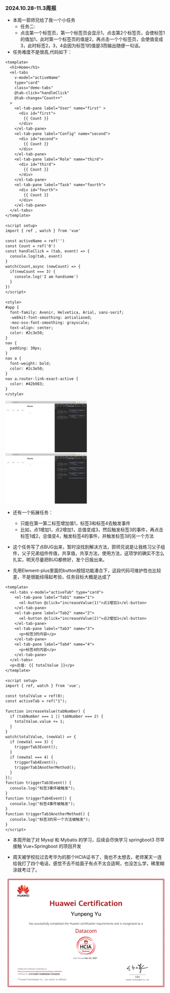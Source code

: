 ### 2024.10.28-11.3周报

+ 本周一郭师兄给了我一个小任务
  + 任务二:
  + 点击第一个标签页，第一个标签页会显示1，点击第2个标签页，会使标签1的值加1，此时第一个标签页的值是2，再点击一个个标签页，会使值变成3，此时标签2，3，4会因为标签1的值是3而输出随便一句话。
+ 任务难度不是很高,代码如下：

```vue
<template>
  <h1>Home</h1>
  <el-tabs
    v-model="activeName"
    type="card"
    class="demo-tabs"
    @tab-click="handleClick"
    @tab-change="Count++"
  >
    <el-tab-pane label="User" name="first" > 
      <div id="first">
        {{ Count }}
      </div>
    </el-tab-pane>
    <el-tab-pane label="Config" name="second">  
      <div id="second">
        {{ Count }}
      </div>
    </el-tab-pane>
    <el-tab-pane label="Role" name="third"> 
      <div id="third">
        {{ Count }}
      </div>
    </el-tab-pane>
    <el-tab-pane label="Task" name="fourth"> 
      <div id="fourth">
        {{ Count }}
      </div>  
    </el-tab-pane>
  </el-tabs>
</template>

<script setup>
import { ref , watch } from 'vue'

const activeName = ref('')
const Count = ref('0')
const handleClick = (tab, event) => {
  console.log(tab, event)
}
watch(Count,async (newCount) => {
  if(newCount === 3) {
    console.log('I am handsome')
  }
})
</script>

<style>
#app {
  font-family: Avenir, Helvetica, Arial, sans-serif;
  -webkit-font-smoothing: antialiased;
  -moz-osx-font-smoothing: grayscale;
  text-align: center;
  color: #2c3e50;
}
nav {
  padding: 30px;
}
nav a {
  font-weight: bold;
  color: #2c3e50;
}
nav a.router-link-exact-active {
  color: #42b983;
}
</style>
```

<img src="images\11.3images1.png" alt="11.3images1" style="zoom:25%;" />

<img src="images\11.3images2.png" alt="11.3images2" style="zoom:25%;"/>

+ 还有一个拓展任务：
  + 只能在第一第二标签增加值1，标签3和标签4去触发事件
  + 比如，点1增加1，点2增加1，总值变成3，然后触发标签3的事件，再点击标签1或2，总值变4，触发标签4的事件，并触发标签3的另一个方法

+ 这个任务写了点BUG出来，暂时没找到解决方法，郭师兄说是让我练习父子组件，父子兄弟组件传值，共享值，共享方法，使用方法，这项学的确实不怎么扎实，明天尽量把BUG都修好，发个日报出来。
+ 先用Element-plus里面的button按钮功能凑合下，这段代码可维护性也比较差，不是很能经得起考验，任务目标大概是达成了

```vue
<template>
  <el-tabs v-model="activeTab" type="card">
    <el-tab-pane label="Tab1" name="1">
      <el-button @click="increaseValue(1)">点1增加1</el-button>
    </el-tab-pane>
    <el-tab-pane label="Tab2" name="2">
      <el-button @click="increaseValue(2)">点2增加1</el-button>
    </el-tab-pane>
    <el-tab-pane label="Tab3" name="3">
      <p>标签3的内容</p>
    </el-tab-pane>
    <el-tab-pane label="Tab4" name="4">
      <p>标签4的内容</p>
    </el-tab-pane>
  </el-tabs>
  <p>总值: {{ totalValue }}</p>
</template>

<script setup>
import { ref, watch } from 'vue';

const totalValue = ref(0);
const activeTab = ref("1");
    
function increaseValue(tabNumber) {
  if (tabNumber === 1 || tabNumber === 2) {
    totalValue.value += 1;
  }
}
watch(totalValue, (newVal) => {
  if (newVal === 3) {
    triggerTab3Event();
  }
  if (newVal === 4) {
    triggerTab4Event();
    triggerTab3AnotherMethod();
  }
});
function triggerTab3Event() {
  console.log("标签3事件被触发");
}
function triggerTab4Event() {
  console.log("标签4事件被触发");
}
function triggerTab3AnotherMethod() {
  console.log("标签3的另一个方法被触发");
}
</script>
```



+ 本周开始了对 Mysql 和 Mybatis 的学习，后续会尽快学习 springboot3 尽早接触 Vue+Springboot 的项目开发

+ 周天被学校拉过去考华为的那个HCIA证书了，我也不太想去，老师某天一连给我打了四个电话，感觉不去不给面子有点不太合适啊，也没怎么学，稀里糊涂就考过了。

<img src="images\HCIA.png" alt="HCIA" style="zoom:50%;" />
